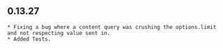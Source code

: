 ## 0.13.27

    * Fixing a bug where a content query was crushing the options.limit and not respecting value sent in.
    * Added Tests.